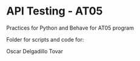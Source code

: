 # API Testing - AT05

Practices for Python and Behave for AT05 program

Folder for scripts and code for:

Oscar Delgadillo Tovar